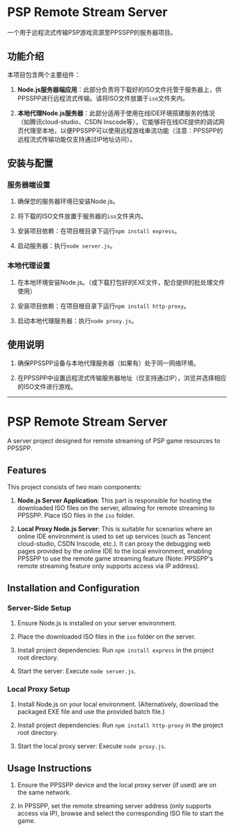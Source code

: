 # PSP Remote Stream Server

一个用于远程流式传输PSP游戏资源至PPSSPP的服务器项目。

## 功能介绍

本项目包含两个主要组件：

1. **Node.js服务器端应用**：此部分负责将下载好的ISO文件托管于服务器上，供PPSSPP进行远程流式传输。请将ISO文件放置于`iso`文件夹内。

2. **本地代理Node.js服务器**：此部分适用于使用在线IDE环境搭建服务的情况（如腾讯cloud-studio、CSDN Inscode等），它能够将在线IDE提供的调试网页代理至本地，以便PPSSPP可以使用远程游戏串流功能（注意：PPSSPP的远程流式传输功能仅支持通过IP地址访问）。


## 安装与配置

### 服务器端设置

1. 确保您的服务器环境已安装Node.js。

2. 将下载的ISO文件放置于服务器的`iso`文件夹内。

3. 安装项目依赖：在项目根目录下运行`npm install express`。

4. 启动服务器：执行`node server.js`。


### 本地代理设置

1. 在本地环境安装Node.js。（或下载打包好的EXE文件，配合提供的批处理文件使用）

2. 安装项目依赖：在项目根目录下运行`npm install http-proxy`。

3. 启动本地代理服务器：执行`node proxy.js`。


## 使用说明

1. 确保PPSSPP设备与本地代理服务器（如果有）处于同一网络环境。

2. 在PPSSPP中设置远程流式传输服务器地址（仅支持通过IP），浏览并选择相应的ISO文件进行游戏。

---


# PSP Remote Stream Server

A server project designed for remote streaming of PSP game resources to PPSSPP.

## Features

This project consists of two main components:

1. **Node.js Server Application**: This part is responsible for hosting the downloaded ISO files on the server, allowing for remote streaming to PPSSPP. Place ISO files in the `iso` folder.

2. **Local Proxy Node.js Server**: This is suitable for scenarios where an online IDE environment is used to set up services (such as Tencent cloud-studio, CSDN Inscode, etc.). It can proxy the debugging web pages provided by the online IDE to the local environment, enabling PPSSPP to use the remote game streaming feature (Note: PPSSPP's remote streaming feature only supports access via IP address).

## Installation and Configuration

### Server-Side Setup

1. Ensure Node.js is installed on your server environment.

2. Place the downloaded ISO files in the `iso` folder on the server.

3. Install project dependencies: Run `npm install express` in the project root directory.


4. Start the server: Execute `node server.js`.


### Local Proxy Setup

1. Install Node.js on your local environment. (Alternatively, download the packaged EXE file and use the provided batch file.)

2. Install project dependencies: Run `npm install http-proxy` in the project root directory.

3. Start the local proxy server: Execute `node proxy.js`.

## Usage Instructions

1. Ensure the PPSSPP device and the local proxy server (if used) are on the same network.

2. In PPSSPP, set the remote streaming server address (only supports access via IP), browse and select the corresponding ISO file to start the game.